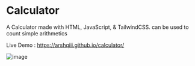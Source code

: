 # Calculator
A Calculator made with HTML, JavaScript, & TailwindCSS. can be used to count simple arithmetics

Live Demo : https://arshqiii.github.io/calculator/

![image](https://github.com/user-attachments/assets/59c1f804-a822-407f-ad63-7ec40513ab85)
